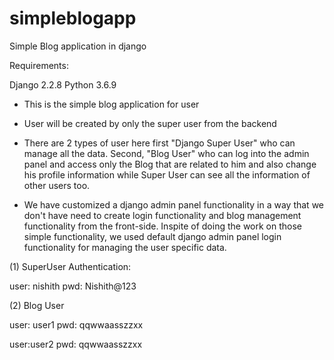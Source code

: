 # simpleblogapp
Simple Blog application in django

Requirements:

Django 2.2.8
Python 3.6.9

- This is the simple blog application for user

- User will be created by only the super user from the backend

- There are 2 types of user here first "Django Super User" who can manage all the data. Second, "Blog User" who can log into the admin panel and access only the Blog that are related to him and also change his profile information while Super User can see all the information of other users too.

- We have customized a django admin panel functionality in a way that we don't have need to create login functionality and blog management functionality from the front-side. Inspite of doing the work on those simple functionality, we used default django admin panel login functionality for managing the user specific data.

(1) SuperUser Authentication:

user: nishith
pwd: Nishith@123

(2) Blog User

user: user1
pwd: qqwwaasszzxx

user:user2
pwd: qqwwaasszzxx

